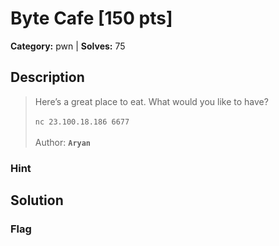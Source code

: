 # Byte Cafe [150 pts]

**Category:** pwn
| **Solves:** 75

## Description
>Here’s a great place to eat. What would you like to have?<br><br>```nc 23.100.18.186 6677```<br><br>Author: **```Aryan```**

### Hint
 
## Solution

### Flag

